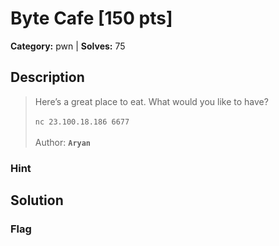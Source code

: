 # Byte Cafe [150 pts]

**Category:** pwn
| **Solves:** 75

## Description
>Here’s a great place to eat. What would you like to have?<br><br>```nc 23.100.18.186 6677```<br><br>Author: **```Aryan```**

### Hint
 
## Solution

### Flag

